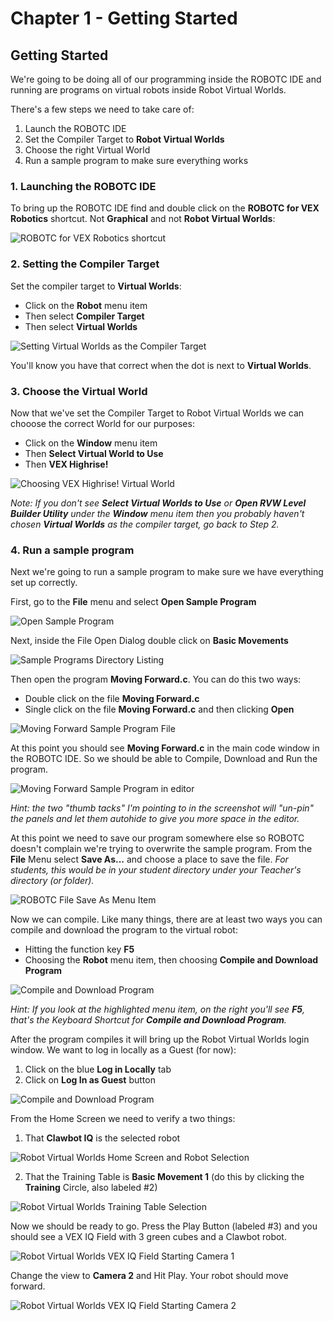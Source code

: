 # Chapter 1 - Getting Started

## Getting Started

We're going to be doing all of our programming inside the ROBOTC IDE and running are programs on virtual robots inside Robot Virtual Worlds.

There's a few steps we need to take care of:

1. Launch the ROBOTC IDE
2. Set the Compiler Target to **Robot Virtual Worlds**
3. Choose the right Virtual World
4. Run a sample program to make sure everything works


### 1. Launching the ROBOTC IDE

To bring up the ROBOTC IDE find and double click on the **ROBOTC for VEX Robotics** shortcut.  Not **Graphical** and not **Robot Virtual Worlds**:

![ROBOTC for VEX Robotics shortcut ](./images/ch1/ROBOTOC_Shortcut_on_Desktop.png)

### 2. Setting the Compiler Target

Set the compiler target to **Virtual Worlds**:

* Click on the **Robot** menu item
* Then select **Compiler Target**
* Then select **Virtual Worlds**

![Setting Virtual Worlds as the Compiler Target](./images/ch1/Robot_Compiler_Target_Menu.png)

You'll know you have that correct when the dot is next to **Virtual Worlds**.

### 3. Choose the Virtual World

Now that we've set the Compiler Target to Robot Virtual Worlds we can chooose the correct World for our purposes:

* Click on the **Window** menu item
* Then **Select Virtual World to Use**
* Then **VEX Highrise!**

![Choosing VEX Highrise! Virtual World](./images/ch1/Select_Virtual_World_to_Use_Menu.png)

_Note: If you don't see **Select Virtual Worlds to Use** or **Open RVW Level Builder Utility** under the **Window** menu item then you probably haven't chosen **Virtual Worlds** as the compiler target, go back to Step 2._

### 4. Run a sample program

Next we're going to run a sample program to make sure we have everything set up correctly.

First, go to the **File** menu and select **Open Sample Program**

![Open Sample Program](./images/ch1/File_Menu_Open_Sample_Program.png)

Next, inside the File Open Dialog double click on **Basic Movements**

![Sample Programs Directory Listing](./images/ch1/Sample_Programs_Directory_Listing.png)

Then open the program **Moving Forward.c**.  You can do this two ways:

* Double click on the file **Moving Forward.c**
* Single click on the file **Moving Forward.c** and then clicking **Open**

![Moving Forward Sample Program File](./images/ch1/Moving_Forward_Sample_Program.png)

At this point you should see **Moving Forward.c** in the main code window in the ROBOTC IDE.  So we should be able to Compile, Download and Run the program.

![Moving Forward Sample Program in editor](./images/ch1/Moving_Forward_Sample_Program_in_Editor.png)

_Hint: the two "thumb tacks" I'm pointing to in the screenshot will "un-pin" the panels and let them autohide to give you more space in the editor._

At this point we need to save our program somewhere else so ROBOTC doesn't complain we're trying to overwrite the sample program.  From the **File** Menu
select **Save As...** and choose a place to save the file.  _For students, this would be in your student directory under your Teacher's directory (or folder)._

![ROBOTC File Save As Menu Item](./images/ch1/ROBOTC_File_Save_As_Menu_Item.png)

Now we can compile.  Like many things, there are at least two ways you can compile and download the program to the virtual robot:

* Hitting the function key **F5**
* Choosing the **Robot** menu item, then choosing **Compile and Download Program**

![Compile and Download Program](./images/ch1/Compile_and_Download_Program_Menu_Item.png)

_Hint: If you look at the highlighted menu item, on the right you'll see **F5**, that's the Keyboard Shortcut for **Compile and Download Program**._

After the program compiles it will bring up the Robot Virtual Worlds login window.  We want to log in locally as a Guest (for now):

1. Click on the blue **Log in Locally** tab
2. Click on **Log In as Guest** button

![Compile and Download Program](./images/ch1/Robot_Virtual_Worlds_Login_Screen.png)

From the Home Screen we need to verify a two things:

1. That **Clawbot IQ** is the selected robot

![Robot Virtual Worlds Home Screen and Robot Selection](./images/ch1/Robot_Virtual_Worlds_Home_Screen.png)

2. That the Training Table is **Basic Movement 1** (do this by clicking the **Training** Circle, also labeled #2)

![Robot Virtual Worlds Training Table Selection](./images/ch1/Robot_Virtual_Worlds_Training_Table.png)

Now we should be ready to go.  Press the Play Button (labeled #3) and you should see a VEX IQ Field with 3 green cubes and a Clawbot robot.

![Robot Virtual Worlds VEX IQ Field Starting Camera 1](./images/ch1/RVW_VEX_IQ_Field_Starting_Camera_1.png)

Change the view to **Camera 2** and Hit Play.  Your robot should move forward.

![Robot Virtual Worlds VEX IQ Field Starting Camera 2](./images/ch1/RVW_VEX_IQ_Field_Camera_View_2.png)
